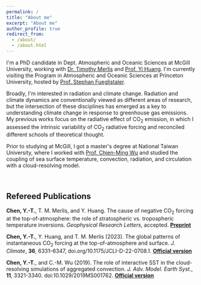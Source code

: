 ```yaml
---
permalink: /
title: "About me"
excerpt: "About me"
author_profile: true
redirect_from: 
  - /about/
  - /about.html
---
```


I'm a PhD candidate in Dept. Atmospheric and Oceanic Sciences at McGill University, working with [Dr. Timothy Merlis](https://timothymerlis.com/) and [Prof. Yi Huang](https://huanggroup.wordpress.com/). I'm currently visiting the Program in Atmospheric and Oceanic Sciences at Princeton University, hosted by [Prof. Stephan Fueglistaler](https://fueglistaler.princeton.edu/).

Broadly, I'm interested in radiation and climate change. Radiation and climate dynamics are conventionally viewed as different areas of research, but the intersection of these disciplines has emerged as a key to understanding climate change in response to greenhouse gas emissions. My previous works focus on the radiative effect of CO<sub>2</sub> emission, in which I assessed the intrinsic variability of CO<sub>2</sub> radiative forcing and reconciled different schools of theoretical thought.

Prior to studying at McGill, I got a master's degree at National Taiwan University, where I worked with [Prof. Chien-Ming Wu](http://lcdm.as.ntu.edu.tw/) and studied the coupling of sea surface temperature, convection, radiation, and circulation with a cloud-resolving model. 

<br/>

Refereed Publications
------
**Chen, Y.-T.**, T. M. Merlis, and Y. Huang. The cause of negative CO<sub>2</sub> forcing at the top-of-atmosphere: the role of stratospheric vs. tropospheric temperature inversions. *Geophysical Research Letters*, accepted. [**Preprint**](https://essopenarchive.org/users/539697/articles/667745-the-cause-of-negative-co2-forcing-at-the-top-of-atmosphere-the-role-of-stratospheric-vs-tropospheric-temperature-inversions)

**Chen, Y.-T.**, Y. Huang, and T. M. Merlis (2023). The global patterns of instantaneous CO<sub>2</sub> forcing at the top-of-atmosphere and surface. *J. Climate*, **36**, 6331–6347, doi.org/10.1175/JCLI-D-22-0708.1.  [**Official version**](https://doi.org/10.1175/JCLI-D-22-0708.1)

**Chen, Y.-T.**, and C.-M. Wu (2019). The role of interactive SST in the cloud-resolving simulations of aggregated convection. *J. Adv. Model. Earth Syst.*, **11**, 3321-3340. doi:10.1029/2019MS001762.  [**Official version**](https://agupubs.onlinelibrary.wiley.com/doi/full/10.1029/2019MS001762)
